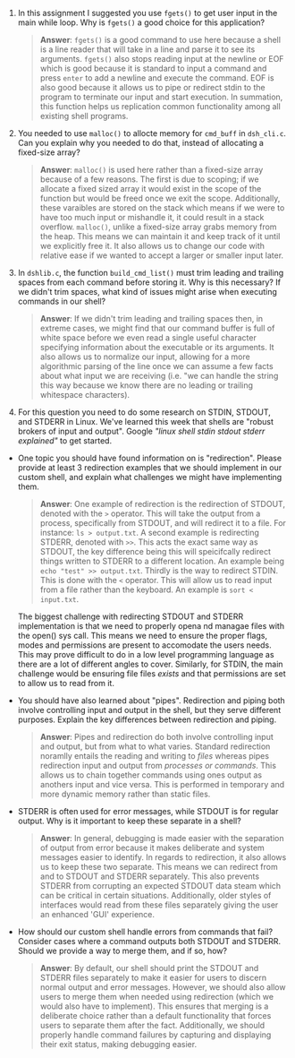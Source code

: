 1. In this assignment I suggested you use `fgets()` to get user input in the main while loop. Why is `fgets()` a good choice for this application?

    > **Answer**:  `fgets()` is a good command to use here because a shell is a line reader that will take in a line and parse it to see its arguments. `fgets()` also stops reading input at the newline or EOF which is good because it is standard to input a command and press `enter` to add a newline and execute the command. EOF is also good because it allows us to pipe or redirect stdin to the program to terminate our input and start execution. In summation, this function helps us replication common functionality among all existing shell programs.

2. You needed to use `malloc()` to allocte memory for `cmd_buff` in `dsh_cli.c`. Can you explain why you needed to do that, instead of allocating a fixed-size array?

    > **Answer**:  `malloc()` is used here rather than a fixed-size array because of a few reasons. The first is due to scoping; if we allocate a fixed sized array it would exist in the scope of the function but would be freed once we exit the scope. Additionally, these varaibles are stored on the stack which means if we were to have too much input or mishandle it, it could result in a stack overflow. `malloc()`, unlike a fixed-size array grabs memory from the heap. This means we can maintain it and keep track of it until we explicitly free it. It also allows us to change our code with relative ease if we wanted to accept a larger or smaller input later.


3. In `dshlib.c`, the function `build_cmd_list()` must trim leading and trailing spaces from each command before storing it. Why is this necessary? If we didn't trim spaces, what kind of issues might arise when executing commands in our shell?

    > **Answer**:  If we didn't trim leading and trailing spaces then, in extreme cases, we might find that our command buffer is full of white space before we even read a single useful character specifying information about the executable or its arguments. It also allows us to normalize our input, allowing for a more algorithmic parsing of the line once we can assume a few facts about what input we are receiving (i.e. "we can handle the string this way because we know there are no leading or trailing whitespace characters).

4. For this question you need to do some research on STDIN, STDOUT, and STDERR in Linux. We've learned this week that shells are "robust brokers of input and output". Google _"linux shell stdin stdout stderr explained"_ to get started.

- One topic you should have found information on is "redirection". Please provide at least 3 redirection examples that we should implement in our custom shell, and explain what challenges we might have implementing them.

    > **Answer**:  One example of redirection is the redirection of STDOUT, denoted with the `>` operator. This will take the output from a process, specifically from STDOUT, and will redirect it to a file. For instance: `ls > output.txt`. A second example is redirecting STDERR, denoted with `>>`. This acts the exact same way as STDOUT, the key difference being this will speicifcally redirect things written to STDERR to a different location. An example being `echo "test" >> output.txt`. Thirdly is the way to redirect STDIN. This is done with the `<` operator. This will allow us to read input from a file rather than the keyboard. An example is `sort < input.txt`. 

    The biggest challenge with redirecting STDOUT and STDERR implementation is that we need to properly opena nd managae files with the open() sys call. This means we need to ensure the proper flags, modes and permissions are present to accomodate the users needs. This may prove difficult to do in a low level programming language as there are a lot of different angles to cover. Similarly, for STDIN, the main challenge would be ensuring file files *exists* and that permissions are set to allow us to read from it.

- You should have also learned about "pipes". Redirection and piping both involve controlling input and output in the shell, but they serve different purposes. Explain the key differences between redirection and piping.

    > **Answer**:  Pipes and redirection do both involve controlling input and output, but from what to what varies. Standard redirection noramlly entails the reading and writing to *files* whereas pipes redirection input and output from *processes or commands*. This allows us to chain together commands using ones output as anothers input and vice versa. This is performed in temporary and more dynamic memory rather than static files.

- STDERR is often used for error messages, while STDOUT is for regular output. Why is it important to keep these separate in a shell?

    > **Answer**:  In general, debugging is made easier with the separation of output from error because it makes deliberate and system messages easier to identify. In regards to redirection, it also allows us to keep these two separate. This means we can redirect from and to STDOUT and STDERR separately. This also prevents STDERR from corrupting an expected STDOUT data steam which can be critical in certain situations. Additionally, older styles of interfaces would read from these files separately giving the user an enhanced 'GUI' experience.

- How should our custom shell handle errors from commands that fail? Consider cases where a command outputs both STDOUT and STDERR. Should we provide a way to merge them, and if so, how?

    > **Answer**:  By default, our shell should print the STDOUT and STDERR files separately to make it easier for users to discern normal output and error messages. However, we should also allow users to merge them when needed using redirection (which we would also have to implement). This ensures that merging is a deliberate choice rather than a default functionality that forces users to separate them after the fact. Additionally, we should properly handle command failures by capturing and displaying their exit status, making debugging easier.